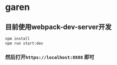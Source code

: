 # garen

## 目前使用webpack-dev-server开发

```bash
npm install
npm run start:dev
```

### 然后打开`https://localhost:8888` 即可
